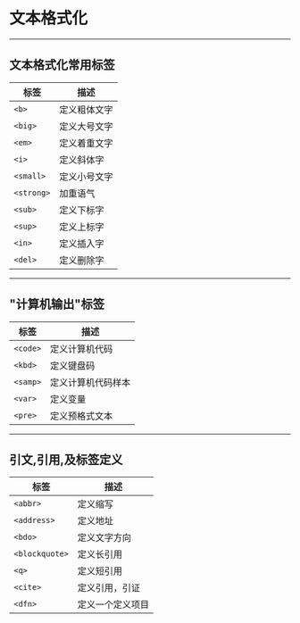 # 文本格式化

***

## 文本格式化常用标签

|标签|描述|
|  ----  | ----  |
| ```<b>```  | 定义粗体文字 |
| ```<big>```  | 定义大号文字 |
| ```<em>```  | 定义着重文字 |
| ```<i>```  | 定义斜体字 |
| ```<small>```  | 定义小号文字 |
| ```<strong>```  | 加重语气 |
| ```<sub>```  | 定义下标字 |
| ```<sup>```  | 定义上标字 |
| ```<in>```  | 定义插入字 |
| ```<del>```  | 定义删除字 |

***

## "计算机输出"标签

| 标签 | 描述 |
| --- | --- |
|```<code>```|定义计算机代码|
|```<kbd>```|定义键盘码|
|```<samp>```|定义计算机代码样本|
|```<var>```|定义变量|
|```<pre>```|定义预格式文本|

***

## 引文,引用,及标签定义

|标签|描述|
|  ----  | ----  |
| ```<abbr>```  | 定义缩写 |
| ```<address>```  | 定义地址 |
| ```<bdo>```  | 定义文字方向 |
| ```<blockquote>```  | 定义长引用 |
| ```<q>```  | 定义短引用 |
| ```<cite>```  | 定义引用，引证 |
| ```<dfn>```  | 定义一个定义项目 |
